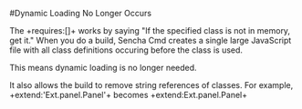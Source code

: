 #Dynamic Loading No Longer Occurs

The +requires:[]+ works by saying "If the specified class is not in memory, get it." When you do a build, Sencha Cmd 
creates a single large JavaScript file with all class definitions occuring before the class is used. 

This means dynamic loading is no longer needed.

It also allows the build to remove string references of classes. For example, 
+extend:'Ext.panel.Panel'+ becomes +extend:Ext.panel.Panel+